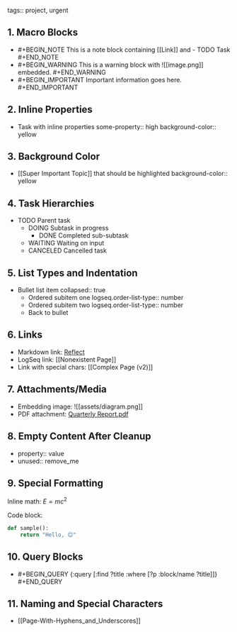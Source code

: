 

tags:: project, urgent

## 1. Macro Blocks

- #+BEGIN_NOTE
  This is a note block containing [[Link]] and - TODO Task
  #+END_NOTE
- #+BEGIN_WARNING
  This is a warning block with ![[image.png]] embedded.
  #+END_WARNING
- #+BEGIN_IMPORTANT
  Important information goes here.
  #+END_IMPORTANT

## 2. Inline Properties

- Task with inline properties
  some-property:: high
  background-color:: yellow

## 3. Background Color

- [[Super Important Topic]] that should be highlighted
  background-color:: yellow


## 4. Task Hierarchies

- TODO Parent task
  - DOING Subtask in progress
    - DONE Completed sub-subtask
  - WAITING Waiting on input
  - CANCELED Cancelled task

## 5. List Types and Indentation

- Bullet list item
  collapsed:: true
  - Ordered subitem one
    logseq.order-list-type:: number
  - Ordered subitem two
    logseq.order-list-type:: number
  - Back to bullet

## 6. Links

- Markdown link: [Reflect](https://reflect.app)
- LogSeq link: [[Nonexistent Page]]
- Link with special chars: [[Complex Page (v2)]]

## 7. Attachments/Media

- Embedding image: ![[assets/diagram.png]]
- PDF attachment: [Quarterly Report.pdf](assets/Q1_Report.pdf)

## 8. Empty Content After Cleanup

- property:: value
- unused:: remove_me

## 9. Special Formatting

Inline math: $E = mc^2$

Code block:

```python
def sample():
    return "Hello, 😊"
```

## 10. Query Blocks

- #+BEGIN_QUERY
  {:query [:find ?title :where [?p :block/name ?title]]}
  #+END_QUERY

## 11. Naming and Special Characters

- [[Page-With-Hyphens_and_Underscores]]
